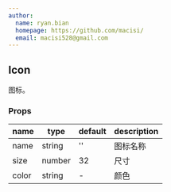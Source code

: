 ```yaml
---
author:
  name: ryan.bian
  homepage: https://github.com/macisi/
  email: macisi528@gmail.com
---
```


## Icon

图标。

### Props
|name|type|default|description|
|---|---|---|---|
|name|string|''|图标名称|
|size|number|32|尺寸|
|color|string|-|颜色|
